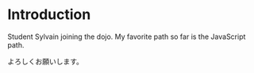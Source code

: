 Introduction
========

Student Sylvain joining the dojo.
My favorite path so far is the JavaScript path.

よろしくお願いします。